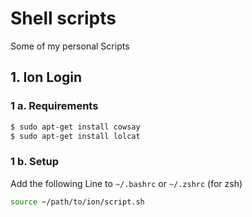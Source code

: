 # Shell scripts
Some of my personal Scripts


## 1. Ion Login

### 1 a. Requirements


```sh
$ sudo apt-get install cowsay
$ sudo apt-get install lolcat
```
### 1 b. Setup

Add the following Line to `~/.bashrc` or `~/.zshrc` (for zsh) 

```sh
source ~/path/to/ion/script.sh 
```
